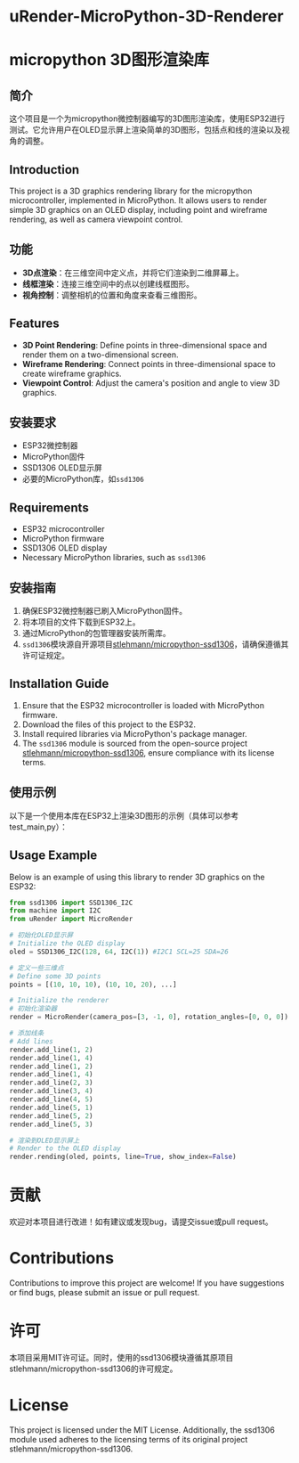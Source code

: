 # uRender-MicroPython-3D-Renderer
# micropython 3D图形渲染库


## 简介
这个项目是一个为micropython微控制器编写的3D图形渲染库，使用ESP32进行测试。它允许用户在OLED显示屏上渲染简单的3D图形，包括点和线的渲染以及视角的调整。
## Introduction
This project is a 3D graphics rendering library for the micropython microcontroller, implemented in MicroPython. It allows users to render simple 3D graphics on an OLED display, including point and wireframe rendering, as well as camera viewpoint control.

## 功能
- **3D点渲染**：在三维空间中定义点，并将它们渲染到二维屏幕上。
- **线框渲染**：连接三维空间中的点以创建线框图形。
- **视角控制**：调整相机的位置和角度来查看三维图形。
## Features
- **3D Point Rendering**: Define points in three-dimensional space and render them on a two-dimensional screen.
- **Wireframe Rendering**: Connect points in three-dimensional space to create wireframe graphics.
- **Viewpoint Control**: Adjust the camera's position and angle to view 3D graphics.

## 安装要求
- ESP32微控制器
- MicroPython固件
- SSD1306 OLED显示屏
- 必要的MicroPython库，如`ssd1306`
## Requirements
- ESP32 microcontroller
- MicroPython firmware
- SSD1306 OLED display
- Necessary MicroPython libraries, such as `ssd1306`

## 安装指南
1. 确保ESP32微控制器已刷入MicroPython固件。
2. 将本项目的文件下载到ESP32上。
3. 通过MicroPython的包管理器安装所需库。
4. `ssd1306`模块源自开源项目[stlehmann/micropython-ssd1306](https://github.com/stlehmann/micropython-ssd1306/blob/master/ssd1306.py)，请确保遵循其许可证规定。
## Installation Guide
1. Ensure that the ESP32 microcontroller is loaded with MicroPython firmware.
2. Download the files of this project to the ESP32.
3. Install required libraries via MicroPython's package manager.
4. The `ssd1306` module is sourced from the open-source project [stlehmann/micropython-ssd1306](https://github.com/stlehmann/micropython-ssd1306/blob/master/ssd1306.py), ensure compliance with its license terms.

## 使用示例
以下是一个使用本库在ESP32上渲染3D图形的示例（具体可以参考test_main,py）：
## Usage Example
Below is an example of using this library to render 3D graphics on the ESP32:

```python
from ssd1306 import SSD1306_I2C
from machine import I2C
from uRender import MicroRender

# 初始化OLED显示屏
# Initialize the OLED display
oled = SSD1306_I2C(128, 64, I2C(1)) #I2C1 SCL=25 SDA=26

# 定义一些三维点
# Define some 3D points
points = [(10, 10, 10), (10, 10, 20), ...]

# Initialize the renderer
# 初始化渲染器
render = MicroRender(camera_pos=[3, -1, 0], rotation_angles=[0, 0, 0])

# 添加线条
# Add lines
render.add_line(1, 2)
render.add_line(1, 4)
render.add_line(1, 2)
render.add_line(1, 4)
render.add_line(2, 3)
render.add_line(3, 4)
render.add_line(4, 5)
render.add_line(5, 1)
render.add_line(5, 2)
render.add_line(5, 3)

# 渲染到OLED显示屏上
# Render to the OLED display
render.rending(oled, points, line=True, show_index=False)
```
# 贡献
欢迎对本项目进行改进！如有建议或发现bug，请提交issue或pull request。
# Contributions
Contributions to improve this project are welcome! If you have suggestions or find bugs, please submit an issue or pull request.
# 许可
本项目采用MIT许可证。同时，使用的ssd1306模块遵循其原项目stlehmann/micropython-ssd1306的许可规定。
# License
This project is licensed under the MIT License. Additionally, the ssd1306 module used adheres to the licensing terms of its original project stlehmann/micropython-ssd1306.
